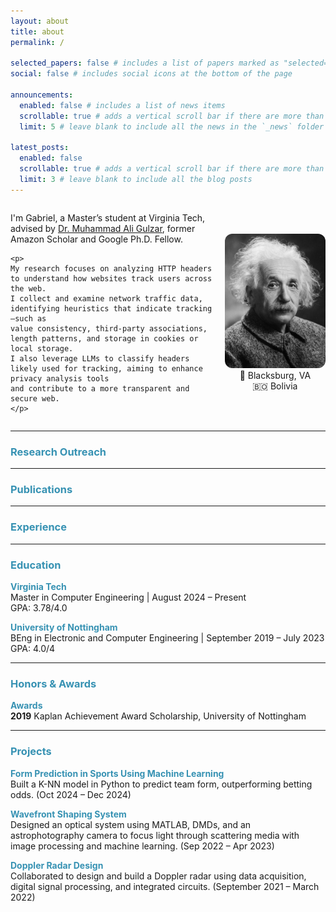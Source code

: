 ```yaml
---
layout: about
title: about
permalink: /

selected_papers: false # includes a list of papers marked as "selected={true}"
social: false # includes social icons at the bottom of the page

announcements:
  enabled: false # includes a list of news items
  scrollable: true # adds a vertical scroll bar if there are more than 3 news items
  limit: 5 # leave blank to include all the news in the `_news` folder

latest_posts:
  enabled: false
  scrollable: true # adds a vertical scroll bar if there are more than 3 new posts items
  limit: 3 # leave blank to include all the blog posts
---
```


<div style="display: flex; align-items: center; gap: 20px;">

  <!-- Left side: text -->
  <div style="flex: 2;">
    <p>
    I'm Gabriel, a Master’s student at Virginia Tech, advised by 
    <a href="https://people.cs.vt.edu/~gulzar/" target="_blank">Dr. Muhammad Ali Gulzar</a>, 
    former Amazon Scholar and Google Ph.D. Fellow.
    </p>

    <p>
    My research focuses on analyzing HTTP headers to understand how websites track users across the web. 
    I collect and examine network traffic data, identifying heuristics that indicate tracking—such as 
    value consistency, third-party associations, length patterns, and storage in cookies or local storage. 
    I also leverage LLMs to classify headers likely used for tracking, aiming to enhance privacy analysis tools 
    and contribute to a more transparent and secure web.
    </p>
  </div>

  <!-- Right side: image + info -->
  <div style="flex: 1; text-align: center;">
    <img src="/assets/img/prof_pic.jpg" alt="Gabriel" style="width:200px; border-radius:12px;">
    <div>📍 Blacksburg, VA</div>
    <div>🇧🇴 Bolivia</div>
  </div>

</div>

---

### <span style="color:#3792b3;">Research Outreach</span>

---

### <span style="color:#3792b3;">Publications</span>

---

### <span style="color:#3792b3;">Experience</span>

---

### <span style="color:#3792b3;">Education</span>

**<span style="color:#3792b3;">Virginia Tech</span>**  
Master in Computer Engineering | August 2024 – Present  
GPA: 3.78/4.0  

**<span style="color:#3792b3;">University of Nottingham</span>**  
BEng in Electronic and Computer Engineering | September 2019 – July 2023  
GPA: 4.0/4

---

### <span style="color:#3792b3;">Honors & Awards</span>

**<span style="color:#3792b3;">Awards</span>**  
**2019** Kaplan Achievement Award Scholarship, University of Nottingham 

---

### <span style="color:#3792b3;">Projects</span>

**<span style="color:#3792b3;">Form Prediction in Sports Using Machine Learning</span>**  
Built a K-NN model in Python to predict team form, outperforming betting odds. (Oct 2024 – Dec 2024)

**<span style="color:#3792b3;">Wavefront Shaping System</span>**  
Designed an optical system using MATLAB, DMDs, and an astrophotography camera to focus light through scattering media with image processing and machine learning. (Sep 2022 – Apr 2023)

**<span style="color:#3792b3;">Doppler Radar Design</span>**  
Collaborated to design and build a Doppler radar using data acquisition, digital signal processing, and integrated circuits.  (September 2021 – March 2022)
